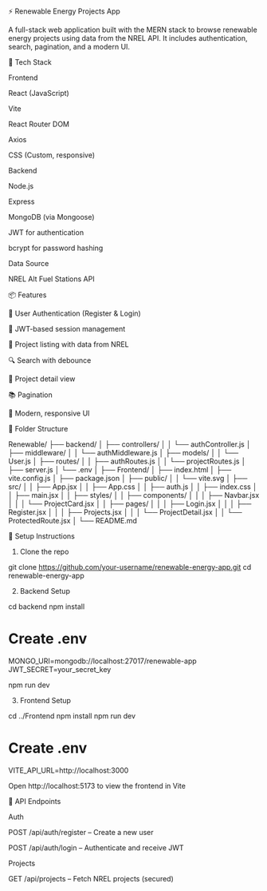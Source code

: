 ⚡ Renewable Energy Projects App

A full-stack web application built with the MERN stack to browse renewable energy projects using data from the NREL API. It includes authentication, search, pagination, and a modern UI.

🚀 Tech Stack

Frontend

React (JavaScript)

Vite

React Router DOM

Axios

CSS (Custom, responsive)

Backend

Node.js

Express

MongoDB (via Mongoose)

JWT for authentication

bcrypt for password hashing

Data Source

NREL Alt Fuel Stations API

📦 Features

🔐 User Authentication (Register & Login)

🧠 JWT-based session management

🌱 Project listing with data from NREL

🔍 Search with debounce

📄 Project detail view

📚 Pagination

🌈 Modern, responsive UI

📂 Folder Structure

Renewable/
├── backend/
│   ├── controllers/
│   │   └── authController.js
│   ├── middleware/
│   │   └── authMiddleware.js
│   ├── models/
│   │   └── User.js
│   ├── routes/
│   │   ├── authRoutes.js
│   │   └── projectRoutes.js
│   ├── server.js
│   └── .env
│
├── Frontend/
│   ├── index.html
│   ├── vite.config.js
│   ├── package.json
│   ├── public/
│   │   └── vite.svg
│   ├── src/
│   │   ├── App.jsx
│   │   ├── App.css
│   │   ├── auth.js
│   │   ├── index.css
│   │   ├── main.jsx
│   │   ├── styles/
│   │   ├── components/
│   │   │   ├── Navbar.jsx
│   │   │   └── ProjectCard.jsx
│   │   ├── pages/
│   │   │   ├── Login.jsx
│   │   │   ├── Register.jsx
│   │   │   ├── Projects.jsx
│   │   │   └── ProjectDetail.jsx
│   │   └── ProtectedRoute.jsx
│   └── README.md

🔧 Setup Instructions

1. Clone the repo

git clone https://github.com/your-username/renewable-energy-app.git
cd renewable-energy-app

2. Backend Setup

cd backend
npm install

# Create .env
MONGO_URI=mongodb://localhost:27017/renewable-app
JWT_SECRET=your_secret_key

npm run dev

3. Frontend Setup

cd ../Frontend
npm install
npm run dev

# Create .env
VITE_API_URL=http://localhost:3000

Open http://localhost:5173 to view the frontend in Vite

🔐 API Endpoints

Auth

POST /api/auth/register – Create a new user

POST /api/auth/login – Authenticate and receive JWT

Projects

GET /api/projects – Fetch NREL projects (secured)

